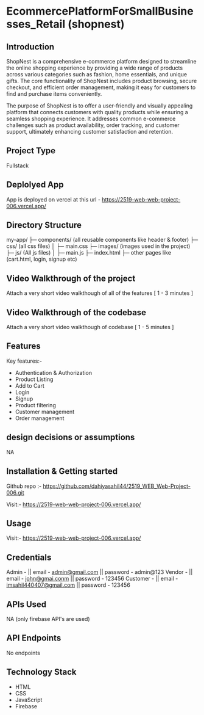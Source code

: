# EcommercePlatformForSmallBusinesses_Retail (shopnest)

## Introduction
ShopNest is a comprehensive e-commerce platform designed to streamline the online shopping experience by providing a wide range of products across various categories such as fashion, home essentials, and unique gifts. The core functionality of ShopNest includes product browsing, secure checkout, and efficient order management, making it easy for customers to find and purchase items conveniently.

The purpose of ShopNest is to offer a user-friendly and visually appealing platform that connects customers with quality products while ensuring a seamless shopping experience. It addresses common e-commerce challenges such as product availability, order tracking, and customer support, ultimately enhancing customer satisfaction and retention.

## Project Type
Fullstack

## Deplolyed App
App is deployed on vercel at this url - https://2519-web-web-project-006.vercel.app/

## Directory Structure
my-app/
├─ components/ (all reusable components like header & footer)
├─ css/ (all css files)
│  ├─ main.css
├─ images/ (images used in the project)
├─ js/ (All js files)
│  ├─ main.js
├─ index.html
├─ other pages like (cart.html, login, signup etc)

## Video Walkthrough of the project
Attach a very short video walkthough of all of the features [ 1 - 3 minutes ]

## Video Walkthrough of the codebase
Attach a very short video walkthough of codebase [ 1 - 5 minutes ]

## Features
Key features:-
- Authentication & Authorization
- Product Listing
- Add to Cart
- Login
- Signup
- Product filtering
- Customer management
- Order management

## design decisions or assumptions
NA

## Installation & Getting started
Github repo :- https://github.com/dahiyasahil44/2519_WEB_Web-Project-006.git

Visit:- https://2519-web-web-project-006.vercel.app/

## Usage
Visit:- https://2519-web-web-project-006.vercel.app/

## Credentials
Admin - 
|| email - admin@gmail.com
|| password - admin@123
Vendor - 
|| email - john@gmai.conm
|| password - 123456
Customer - 
|| email -  imsahil440407@gmail.com
|| password - 123456

## APIs Used
NA (only firebase API's are used)

## API Endpoints
No endpoints


## Technology Stack
- HTML
- CSS
- JavaScript
- Firebase
